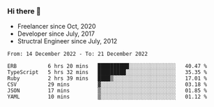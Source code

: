 ### Hi there 👋

- Freelancer since Oct, 2020
- Developer since July, 2017
- Structral Engineer since July, 2012

<!--START_SECTION:waka-->

```text
From: 14 December 2022 - To: 21 December 2022

ERB          6 hrs 20 mins   ██████████░░░░░░░░░░░░░░░   40.47 %
TypeScript   5 hrs 32 mins   █████████░░░░░░░░░░░░░░░░   35.35 %
Ruby         2 hrs 39 mins   ████▒░░░░░░░░░░░░░░░░░░░░   17.01 %
CSV          29 mins         ▓░░░░░░░░░░░░░░░░░░░░░░░░   03.18 %
JSON         17 mins         ▒░░░░░░░░░░░░░░░░░░░░░░░░   01.85 %
YAML         10 mins         ▒░░░░░░░░░░░░░░░░░░░░░░░░   01.12 %
```

<!--END_SECTION:waka-->
